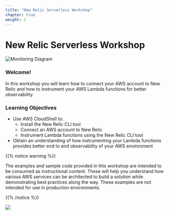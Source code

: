 ```yaml
---
title: "New Relic Serverless Workshop"
chapter: true
weight: 1
---
```


# New Relic Serverless Workshop

![Monitoring Diagram](/images/new-relic-aws.jpg)

### Welcome!

In this workshop you will learn how to connect your AWS account to New Relic and how to instrument your AWS Lambda functions for better observability.

### Learning Objectives
- Use AWS CloudShell to:
  * Install the New Relic CLI tool
  * Connect an AWS account to New Relic
  * Instrument Lambda functions using the New Relic CLI tool
- Obtain an understanding of how instrumenting your Lambda functions provides better end to end observability of your AWS environment


{{% notice warning %}}
<p style='text-align: left;'>
The examples and sample code provided in this workshop are intended to be consumed as instructional content. These will help you understand how various AWS services can be architected to build a solution while demonstrating best practices along the way. These examples are not intended for use in production environments.
</p>
{{% /notice %}}


<a href="https://aws.amazon.com/marketplace/pp/prodview-ov56chowabeb4?trk=el_a134p000003yrYeAAI&trkCampaign=AWSMP_pdp_dev_x_dg&sc_channel=el&sc_campaign=el_awsmp_mult&sc_outcome=Marketplace" target="_blank"><img src="/images/new-relic-mp-badge.png"></a>
